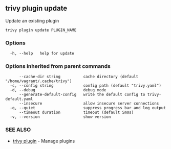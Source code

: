## trivy plugin update

Update an existing plugin

```
trivy plugin update PLUGIN_NAME
```

### Options

```
  -h, --help   help for update
```

### Options inherited from parent commands

```
      --cache-dir string          cache directory (default "/home/vagrant/.cache/trivy")
  -c, --config string             config path (default "trivy.yaml")
  -d, --debug                     debug mode
      --generate-default-config   write the default config to trivy-default.yaml
      --insecure                  allow insecure server connections
  -q, --quiet                     suppress progress bar and log output
      --timeout duration          timeout (default 5m0s)
  -v, --version                   show version
```

### SEE ALSO

* [trivy plugin](trivy_plugin.md)	 - Manage plugins

